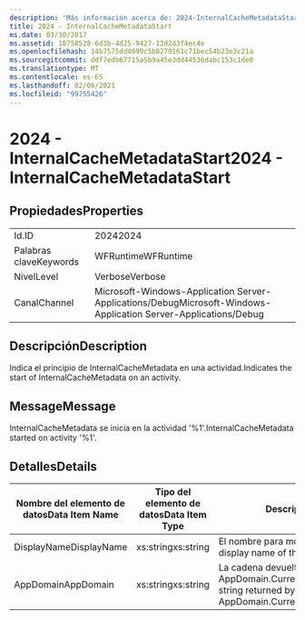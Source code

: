 ```yaml
---
description: 'Más información acerca de: 2024-InternalCacheMetadataStart'
title: 2024 - InternalCacheMetadataStart
ms.date: 03/30/2017
ms.assetid: 18758528-6d3b-4d25-9427-12d2d3f4ec4e
ms.openlocfilehash: 14b7575dd4999c5b8279161c71bec54b23e3c21a
ms.sourcegitcommit: ddf7edb67715a5b9a45e3dd44536dabc153c1de0
ms.translationtype: MT
ms.contentlocale: es-ES
ms.lasthandoff: 02/06/2021
ms.locfileid: "99755426"
---
```

# <a name="2024---internalcachemetadatastart"></a><span data-ttu-id="baf34-103">2024 - InternalCacheMetadataStart</span><span class="sxs-lookup"><span data-stu-id="baf34-103">2024 - InternalCacheMetadataStart</span></span>

## <a name="properties"></a><span data-ttu-id="baf34-104">Propiedades</span><span class="sxs-lookup"><span data-stu-id="baf34-104">Properties</span></span>  
  
|||  
|-|-|  
|<span data-ttu-id="baf34-105">Id.</span><span class="sxs-lookup"><span data-stu-id="baf34-105">ID</span></span>|<span data-ttu-id="baf34-106">2024</span><span class="sxs-lookup"><span data-stu-id="baf34-106">2024</span></span>|  
|<span data-ttu-id="baf34-107">Palabras clave</span><span class="sxs-lookup"><span data-stu-id="baf34-107">Keywords</span></span>|<span data-ttu-id="baf34-108">WFRuntime</span><span class="sxs-lookup"><span data-stu-id="baf34-108">WFRuntime</span></span>|  
|<span data-ttu-id="baf34-109">Nivel</span><span class="sxs-lookup"><span data-stu-id="baf34-109">Level</span></span>|<span data-ttu-id="baf34-110">Verbose</span><span class="sxs-lookup"><span data-stu-id="baf34-110">Verbose</span></span>|  
|<span data-ttu-id="baf34-111">Canal</span><span class="sxs-lookup"><span data-stu-id="baf34-111">Channel</span></span>|<span data-ttu-id="baf34-112">Microsoft-Windows-Application Server-Applications/Debug</span><span class="sxs-lookup"><span data-stu-id="baf34-112">Microsoft-Windows-Application Server-Applications/Debug</span></span>|  
  
## <a name="description"></a><span data-ttu-id="baf34-113">Descripción</span><span class="sxs-lookup"><span data-stu-id="baf34-113">Description</span></span>  

 <span data-ttu-id="baf34-114">Indica el principio de InternalCacheMetadata en una actividad.</span><span class="sxs-lookup"><span data-stu-id="baf34-114">Indicates the start of InternalCacheMetadata on an activity.</span></span>  
  
## <a name="message"></a><span data-ttu-id="baf34-115">Message</span><span class="sxs-lookup"><span data-stu-id="baf34-115">Message</span></span>  

 <span data-ttu-id="baf34-116">InternalCacheMetadata se inicia en la actividad '%1'.</span><span class="sxs-lookup"><span data-stu-id="baf34-116">InternalCacheMetadata started on activity '%1'.</span></span>  
  
## <a name="details"></a><span data-ttu-id="baf34-117">Detalles</span><span class="sxs-lookup"><span data-stu-id="baf34-117">Details</span></span>  
  
|<span data-ttu-id="baf34-118">Nombre del elemento de datos</span><span class="sxs-lookup"><span data-stu-id="baf34-118">Data Item Name</span></span>|<span data-ttu-id="baf34-119">Tipo del elemento de datos</span><span class="sxs-lookup"><span data-stu-id="baf34-119">Data Item Type</span></span>|<span data-ttu-id="baf34-120">Descripción</span><span class="sxs-lookup"><span data-stu-id="baf34-120">Description</span></span>|  
|--------------------|--------------------|-----------------|  
|<span data-ttu-id="baf34-121">DisplayName</span><span class="sxs-lookup"><span data-stu-id="baf34-121">DisplayName</span></span>|<span data-ttu-id="baf34-122">xs:string</span><span class="sxs-lookup"><span data-stu-id="baf34-122">xs:string</span></span>|<span data-ttu-id="baf34-123">El nombre para mostrar de la actividad.</span><span class="sxs-lookup"><span data-stu-id="baf34-123">The display name of the activity.</span></span>|  
|<span data-ttu-id="baf34-124">AppDomain</span><span class="sxs-lookup"><span data-stu-id="baf34-124">AppDomain</span></span>|<span data-ttu-id="baf34-125">xs:string</span><span class="sxs-lookup"><span data-stu-id="baf34-125">xs:string</span></span>|<span data-ttu-id="baf34-126">La cadena devuelta por AppDomain.CurrentDomain.FriendlyName.</span><span class="sxs-lookup"><span data-stu-id="baf34-126">The string returned by AppDomain.CurrentDomain.FriendlyName.</span></span>|
